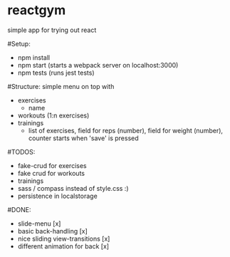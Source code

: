 reactgym
========

simple app for trying out react

#Setup:
* npm install
* npm start (starts a webpack server on localhost:3000)
* npm tests (runs jest tests)

#Structure:
simple menu on top with
* exercises
    * name
* workouts (1:n exercises)
* trainings
    * list of exercises, field for reps (number), field for weight (number), counter starts when 'save' is pressed

#TODOS:
* fake-crud for exercises
* fake crud for workouts
* trainings
* sass / compass instead of style.css :)
* persistence in localstorage

#DONE:
* slide-menu [x]
* basic back-handling [x]
* nice sliding view-transitions [x]
* different animation for back [x]
